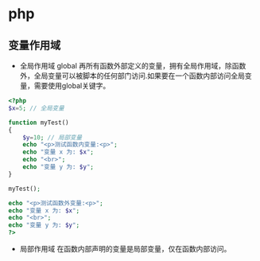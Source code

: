# php
## 变量作用域
* 全局作用域 global
再所有函数外部定义的变量，拥有全局作用域，除函数外，全局变量可以被脚本的任何部门访问.如果要在一个函数内部访问全局变量，需要使用global关键字。
```php
<?php 
$x=5; // 全局变量 

function myTest() 
{ 
    $y=10; // 局部变量 
    echo "<p>测试函数内变量:<p>"; 
    echo "变量 x 为: $x"; 
    echo "<br>"; 
    echo "变量 y 为: $y"; 
}  

myTest(); 

echo "<p>测试函数外变量:<p>"; 
echo "变量 x 为: $x"; 
echo "<br>"; 
echo "变量 y 为: $y"; 
?>
```
* 局部作用域
在函数内部声明的变量是局部变量，仅在函数内部访问。
